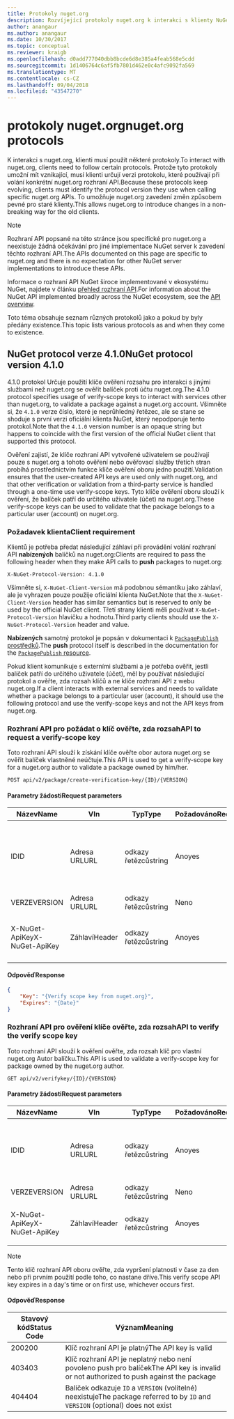 ```yaml
---
title: Protokoly nuget.org
description: Rozvíjející protokoly nuget.org k interakci s klienty NuGet.
author: anangaur
ms.author: anangaur
ms.date: 10/30/2017
ms.topic: conceptual
ms.reviewer: kraigb
ms.openlocfilehash: d0add777040dbb8bcde6d8e385a4feab568e5cdd
ms.sourcegitcommit: 1d1406764c6af5fb7801d462e0c4afc9092fa569
ms.translationtype: MT
ms.contentlocale: cs-CZ
ms.lasthandoff: 09/04/2018
ms.locfileid: "43547270"
---
```

# <a name="nugetorg-protocols"></a><span data-ttu-id="14062-103">protokoly nuget.org</span><span class="sxs-lookup"><span data-stu-id="14062-103">nuget.org protocols</span></span>

<span data-ttu-id="14062-104">K interakci s nuget.org, klienti musí použít některé protokoly.</span><span class="sxs-lookup"><span data-stu-id="14062-104">To interact with nuget.org, clients need to follow certain protocols.</span></span> <span data-ttu-id="14062-105">Protože tyto protokoly umožní mít vznikající, musí klienti určují verzi protokolu, které používají při volání konkrétní nuget.org rozhraní API.</span><span class="sxs-lookup"><span data-stu-id="14062-105">Because these protocols keep evolving, clients must identify the protocol version they use when calling specific nuget.org APIs.</span></span> <span data-ttu-id="14062-106">To umožňuje nuget.org zavedení změn způsobem pevné pro staré klienty.</span><span class="sxs-lookup"><span data-stu-id="14062-106">This allows nuget.org to introduce changes in a non-breaking way for the old clients.</span></span>

> [!Note]
> <span data-ttu-id="14062-107">Rozhraní API popsané na této stránce jsou specifické pro nuget.org a neexistuje žádná očekávání pro jiné implementace NuGet server k zavedení těchto rozhraní API.</span><span class="sxs-lookup"><span data-stu-id="14062-107">The APIs documented on this page are specific to nuget.org and there is no expectation for other NuGet server implementations to introduce these APIs.</span></span> 

<span data-ttu-id="14062-108">Informace o rozhraní API NuGet široce implementované v ekosystému NuGet, najdete v článku [přehled rozhraní API](overview.md).</span><span class="sxs-lookup"><span data-stu-id="14062-108">For information about the NuGet API implemented broadly across the NuGet ecosystem, see the [API overview](overview.md).</span></span>

<span data-ttu-id="14062-109">Toto téma obsahuje seznam různých protokolů jako a pokud by byly předány existence.</span><span class="sxs-lookup"><span data-stu-id="14062-109">This topic lists various protocols as and when they come to existence.</span></span>

## <a name="nuget-protocol-version-410"></a><span data-ttu-id="14062-110">NuGet protocol verze 4.1.0</span><span class="sxs-lookup"><span data-stu-id="14062-110">NuGet protocol version 4.1.0</span></span>

<span data-ttu-id="14062-111">4.1.0 protokol Určuje použití klíče ověření rozsahu pro interakci s jinými službami než nuget.org se ověřit balíček proti účtu nuget.org.</span><span class="sxs-lookup"><span data-stu-id="14062-111">The 4.1.0 protocol specifies usage of verify-scope keys to interact with services other than nuget.org, to validate a package against a nuget.org account.</span></span> <span data-ttu-id="14062-112">Všimněte si, že `4.1.0` verze číslo, které je neprůhledný řetězec, ale se stane se shoduje s první verzi oficiální klienta NuGet, který nepodporuje tento protokol.</span><span class="sxs-lookup"><span data-stu-id="14062-112">Note that the `4.1.0` version number is an opaque string but happens to coincide with the first version of the official NuGet client that supported this protocol.</span></span>

<span data-ttu-id="14062-113">Ověření zajistí, že klíče rozhraní API vytvořené uživatelem se používají pouze s nuget.org a tohoto ověření nebo ověřovací služby třetích stran probíhá prostřednictvím funkce klíče ověření oboru jedno použití.</span><span class="sxs-lookup"><span data-stu-id="14062-113">Validation ensures that the user-created API keys are used only with nuget.org, and that other verification or validation from a third-party service is handled through a one-time use verify-scope keys.</span></span> <span data-ttu-id="14062-114">Tyto klíče ověření oboru slouží k ověření, že balíček patří do určitého uživatele (účet) na nuget.org.</span><span class="sxs-lookup"><span data-stu-id="14062-114">These verify-scope keys can be used to validate that the package belongs to a particular user (account) on nuget.org.</span></span>

### <a name="client-requirement"></a><span data-ttu-id="14062-115">Požadavek klienta</span><span class="sxs-lookup"><span data-stu-id="14062-115">Client requirement</span></span>

<span data-ttu-id="14062-116">Klientů je potřeba předat následující záhlaví při provádění volání rozhraní API **nabízených** balíčků na nuget.org:</span><span class="sxs-lookup"><span data-stu-id="14062-116">Clients are required to pass the following header when they make API calls to **push** packages to nuget.org:</span></span>

    X-NuGet-Protocol-Version: 4.1.0

<span data-ttu-id="14062-117">Všimněte si, `X-NuGet-Client-Version` má podobnou sémantiku jako záhlaví, ale je vyhrazen pouze použije oficiální klienta NuGet.</span><span class="sxs-lookup"><span data-stu-id="14062-117">Note that the `X-NuGet-Client-Version` header has similar semantics but is reserved to only be used by the official NuGet client.</span></span> <span data-ttu-id="14062-118">Třetí strany klienti měli používat `X-NuGet-Protocol-Version` hlavičku a hodnotu.</span><span class="sxs-lookup"><span data-stu-id="14062-118">Third party clients should use the `X-NuGet-Protocol-Version` header and value.</span></span>

<span data-ttu-id="14062-119">**Nabízených** samotný protokol je popsán v dokumentaci k [ `PackagePublish` prostředků](package-publish-resource.md).</span><span class="sxs-lookup"><span data-stu-id="14062-119">The **push** protocol itself is described in the documentation for the [`PackagePublish` resource](package-publish-resource.md).</span></span>

<span data-ttu-id="14062-120">Pokud klient komunikuje s externími službami a je potřeba ověřit, jestli balíček patří do určitého uživatele (účet), měl by používat následující protokol a ověřte, zda rozsah klíčů a ne klíče rozhraní API z webu nuget.org.</span><span class="sxs-lookup"><span data-stu-id="14062-120">If a client interacts with external services and needs to validate whether a package belongs to a particular user (account), it should use the following protocol and use the verify-scope keys and not the API keys from nuget.org.</span></span>

### <a name="api-to-request-a-verify-scope-key"></a><span data-ttu-id="14062-121">Rozhraní API pro požádat o klíč ověřte, zda rozsah</span><span class="sxs-lookup"><span data-stu-id="14062-121">API to request a verify-scope key</span></span>

<span data-ttu-id="14062-122">Toto rozhraní API slouží k získání klíče ověřte obor autora nuget.org se ověřit balíček vlastněné neúčtuje.</span><span class="sxs-lookup"><span data-stu-id="14062-122">This API is used to get a verify-scope key for a nuget.org author to validate a package owned by him/her.</span></span>

    POST api/v2/package/create-verification-key/{ID}/{VERSION}

#### <a name="request-parameters"></a><span data-ttu-id="14062-123">Parametry žádosti</span><span class="sxs-lookup"><span data-stu-id="14062-123">Request parameters</span></span>

<span data-ttu-id="14062-124">Název</span><span class="sxs-lookup"><span data-stu-id="14062-124">Name</span></span>           | <span data-ttu-id="14062-125">V</span><span class="sxs-lookup"><span data-stu-id="14062-125">In</span></span>     | <span data-ttu-id="14062-126">Typ</span><span class="sxs-lookup"><span data-stu-id="14062-126">Type</span></span>   | <span data-ttu-id="14062-127">Požadováno</span><span class="sxs-lookup"><span data-stu-id="14062-127">Required</span></span> | <span data-ttu-id="14062-128">Poznámky</span><span class="sxs-lookup"><span data-stu-id="14062-128">Notes</span></span>
-------------- | ------ | ------ | -------- | -----
<span data-ttu-id="14062-129">ID</span><span class="sxs-lookup"><span data-stu-id="14062-129">ID</span></span>             | <span data-ttu-id="14062-130">Adresa URL</span><span class="sxs-lookup"><span data-stu-id="14062-130">URL</span></span>    | <span data-ttu-id="14062-131">odkazy řetězců</span><span class="sxs-lookup"><span data-stu-id="14062-131">string</span></span> | <span data-ttu-id="14062-132">Ano</span><span class="sxs-lookup"><span data-stu-id="14062-132">yes</span></span>      | <span data-ttu-id="14062-133">Balíček identidier, pro kterou je požadována klíč oboru ověřte</span><span class="sxs-lookup"><span data-stu-id="14062-133">The package identidier for which the verify scope key is requested</span></span>
<span data-ttu-id="14062-134">VERZE</span><span class="sxs-lookup"><span data-stu-id="14062-134">VERSION</span></span>        | <span data-ttu-id="14062-135">Adresa URL</span><span class="sxs-lookup"><span data-stu-id="14062-135">URL</span></span>    | <span data-ttu-id="14062-136">odkazy řetězců</span><span class="sxs-lookup"><span data-stu-id="14062-136">string</span></span> | <span data-ttu-id="14062-137">Ne</span><span class="sxs-lookup"><span data-stu-id="14062-137">no</span></span>       | <span data-ttu-id="14062-138">Verze balíčku</span><span class="sxs-lookup"><span data-stu-id="14062-138">The package version</span></span>
<span data-ttu-id="14062-139">X-NuGet-ApiKey</span><span class="sxs-lookup"><span data-stu-id="14062-139">X-NuGet-ApiKey</span></span> | <span data-ttu-id="14062-140">Záhlaví</span><span class="sxs-lookup"><span data-stu-id="14062-140">Header</span></span> | <span data-ttu-id="14062-141">odkazy řetězců</span><span class="sxs-lookup"><span data-stu-id="14062-141">string</span></span> | <span data-ttu-id="14062-142">Ano</span><span class="sxs-lookup"><span data-stu-id="14062-142">yes</span></span>      | <span data-ttu-id="14062-143">Třeba `X-NuGet-ApiKey: {USER_API_KEY}`.</span><span class="sxs-lookup"><span data-stu-id="14062-143">For example, `X-NuGet-ApiKey: {USER_API_KEY}`</span></span>

#### <a name="response"></a><span data-ttu-id="14062-144">Odpověď</span><span class="sxs-lookup"><span data-stu-id="14062-144">Response</span></span>

```json
{
    "Key": "{Verify scope key from nuget.org}",
    "Expires": "{Date}"
}
```

### <a name="api-to-verify-the-verify-scope-key"></a><span data-ttu-id="14062-145">Rozhraní API pro ověření klíče ověřte, zda rozsah</span><span class="sxs-lookup"><span data-stu-id="14062-145">API to verify the verify scope key</span></span>

<span data-ttu-id="14062-146">Toto rozhraní API slouží k ověření ověřte, zda rozsah klíč pro vlastní nuget.org Autor balíčku.</span><span class="sxs-lookup"><span data-stu-id="14062-146">This API is used to validate a verify-scope key for package owned by the nuget.org author.</span></span>

    GET api/v2/verifykey/{ID}/{VERSION}

#### <a name="request-parameters"></a><span data-ttu-id="14062-147">Parametry žádosti</span><span class="sxs-lookup"><span data-stu-id="14062-147">Request parameters</span></span>

<span data-ttu-id="14062-148">Název</span><span class="sxs-lookup"><span data-stu-id="14062-148">Name</span></span>           | <span data-ttu-id="14062-149">V</span><span class="sxs-lookup"><span data-stu-id="14062-149">In</span></span>     | <span data-ttu-id="14062-150">Typ</span><span class="sxs-lookup"><span data-stu-id="14062-150">Type</span></span>   | <span data-ttu-id="14062-151">Požadováno</span><span class="sxs-lookup"><span data-stu-id="14062-151">Required</span></span> | <span data-ttu-id="14062-152">Poznámky</span><span class="sxs-lookup"><span data-stu-id="14062-152">Notes</span></span>
-------------  | ------ | ------ | -------- | -----
<span data-ttu-id="14062-153">ID</span><span class="sxs-lookup"><span data-stu-id="14062-153">ID</span></span>             | <span data-ttu-id="14062-154">Adresa URL</span><span class="sxs-lookup"><span data-stu-id="14062-154">URL</span></span>    | <span data-ttu-id="14062-155">odkazy řetězců</span><span class="sxs-lookup"><span data-stu-id="14062-155">string</span></span> | <span data-ttu-id="14062-156">Ano</span><span class="sxs-lookup"><span data-stu-id="14062-156">yes</span></span>      | <span data-ttu-id="14062-157">Identifikátor balíčku, pro kterou je požadována klíč oboru ověřte</span><span class="sxs-lookup"><span data-stu-id="14062-157">The package identifier for which the verify scope key is requested</span></span>
<span data-ttu-id="14062-158">VERZE</span><span class="sxs-lookup"><span data-stu-id="14062-158">VERSION</span></span>        | <span data-ttu-id="14062-159">Adresa URL</span><span class="sxs-lookup"><span data-stu-id="14062-159">URL</span></span>    | <span data-ttu-id="14062-160">odkazy řetězců</span><span class="sxs-lookup"><span data-stu-id="14062-160">string</span></span> | <span data-ttu-id="14062-161">Ne</span><span class="sxs-lookup"><span data-stu-id="14062-161">no</span></span>       | <span data-ttu-id="14062-162">Verze balíčku</span><span class="sxs-lookup"><span data-stu-id="14062-162">The package version</span></span>
<span data-ttu-id="14062-163">X-NuGet-ApiKey</span><span class="sxs-lookup"><span data-stu-id="14062-163">X-NuGet-ApiKey</span></span> | <span data-ttu-id="14062-164">Záhlaví</span><span class="sxs-lookup"><span data-stu-id="14062-164">Header</span></span> | <span data-ttu-id="14062-165">odkazy řetězců</span><span class="sxs-lookup"><span data-stu-id="14062-165">string</span></span> | <span data-ttu-id="14062-166">Ano</span><span class="sxs-lookup"><span data-stu-id="14062-166">yes</span></span>      | <span data-ttu-id="14062-167">Třeba `X-NuGet-ApiKey: {VERIFY_SCOPE_KEY}`.</span><span class="sxs-lookup"><span data-stu-id="14062-167">For example, `X-NuGet-ApiKey: {VERIFY_SCOPE_KEY}`</span></span>

> [!Note]
> <span data-ttu-id="14062-168">Tento klíč rozhraní API oboru ověřte, zda vypršení platnosti v čase za den nebo při prvním použití podle toho, co nastane dříve.</span><span class="sxs-lookup"><span data-stu-id="14062-168">This verify scope API key expires in a day's time or on first use, whichever occurs first.</span></span>

#### <a name="response"></a><span data-ttu-id="14062-169">Odpověď</span><span class="sxs-lookup"><span data-stu-id="14062-169">Response</span></span>

<span data-ttu-id="14062-170">Stavový kód</span><span class="sxs-lookup"><span data-stu-id="14062-170">Status Code</span></span> | <span data-ttu-id="14062-171">Význam</span><span class="sxs-lookup"><span data-stu-id="14062-171">Meaning</span></span>
----------- | -------
<span data-ttu-id="14062-172">200</span><span class="sxs-lookup"><span data-stu-id="14062-172">200</span></span>         | <span data-ttu-id="14062-173">Klíč rozhraní API je platný</span><span class="sxs-lookup"><span data-stu-id="14062-173">The API key is valid</span></span>
<span data-ttu-id="14062-174">403</span><span class="sxs-lookup"><span data-stu-id="14062-174">403</span></span>         | <span data-ttu-id="14062-175">Klíč rozhraní API je neplatný nebo není povoleno push pro balíček</span><span class="sxs-lookup"><span data-stu-id="14062-175">The API key is invalid or not authorized to push against the package</span></span>
<span data-ttu-id="14062-176">404</span><span class="sxs-lookup"><span data-stu-id="14062-176">404</span></span>         | <span data-ttu-id="14062-177">Balíček odkazuje `ID` a `VERSION` (volitelné) neexistuje</span><span class="sxs-lookup"><span data-stu-id="14062-177">The package referred to by `ID` and `VERSION` (optional) does not exist</span></span>
